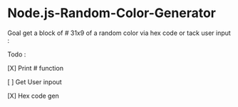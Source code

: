 # Node.js-Random-Color-Generator

Goal get a block of # 31x9 of a random color via hex code or tack user input :

Todo :

[X] Print # function

[ ] Get User inpout

[X] Hex code gen
